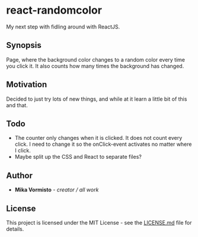# react-randomcolor
My next step with fidling around with ReactJS.

## Synopsis
Page, where the background color changes to a random color every time you click it. It also counts how many times the background has changed. 

## Motivation
Decided to just try lots of new things, and while at it learn a little bit of this and that.

## Todo
* The counter only changes when it is clicked. It does not count every click. I need to change it so the onClick-event activates no matter where I click.
* Maybe split up the CSS and React to separate files? 

## Author
* **Mika Vormisto** - *creator / all work*

## License
This project is licensed under the MIT License - see the [LICENSE.md](LICENSE.md) file for details.
